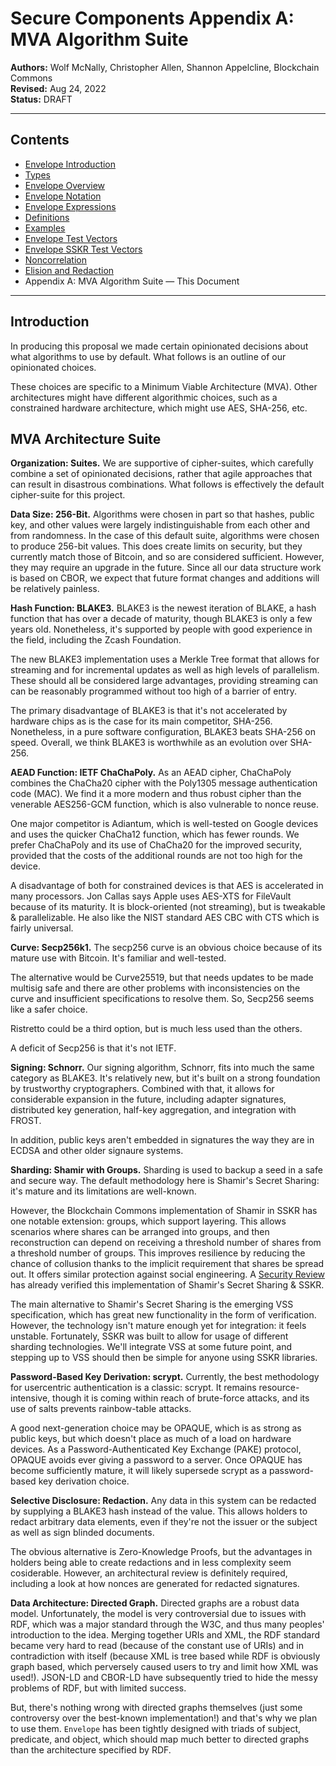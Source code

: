 # Secure Components Appendix A: MVA Algorithm Suite

**Authors:** Wolf McNally, Christopher Allen, Shannon Appelcline, Blockchain Commons</br>
**Revised:** Aug 24, 2022</br>
**Status:** DRAFT

---

## Contents

* [Envelope Introduction](0-INTRODUCTION.md)
* [Types](1-TYPES.md)
* [Envelope Overview](2-ENVELOPE.md)
* [Envelope Notation](3-ENVELOPE-NOTATION.md)
* [Envelope Expressions](4-ENVELOPE-EXPRESSIONS.md)
* [Definitions](5-DEFINITIONS.md)
* [Examples](6-EXAMPLES.md)
* [Envelope Test Vectors](7-ENVELOPE-TEST-VECTORS.md)
* [Envelope SSKR Test Vectors](8-ENVELOPE-SSKR-TEST-VECTORS.md)
* [Noncorrelation](9-NONCORRELATION.md)
* [Elision and Redaction](10-ELISION-REDACTION.md)
* Appendix A: MVA Algorithm Suite — This Document

---

## Introduction

In producing this proposal we made certain opinionated decisions about what algorithms to use by default. What follows is an outline of our opinionated choices.

These choices are specific to a Minimum Viable Architecture (MVA). Other architectures might have different algorithmic choices, such as a constrained hardware architecture, which might use AES, SHA-256, etc.

## MVA Architecture Suite

**Organization: Suites.** We are supportive of cipher-suites, which carefully combine a set of opinionated decisions, rather that agile approaches that can result in disastrous combinations. What follows is effectively the default cipher-suite for this project.

**Data Size: 256-Bit.** Algorithms were chosen in part so that hashes, public key, and other values were largely indistinguishable from each other and from randomness. In the case of this default suite, algorithms were chosen to produce 256-bit values. This does create limits on security, but they currently match those of Bitcoin, and so are considered sufficient. However, they may require an upgrade in the future. Since all our data structure work is based on CBOR, we expect that future format changes and additions will be relatively painless.

**Hash Function: BLAKE3.** BLAKE3 is the newest iteration of BLAKE, a hash function that has over a decade of maturity, though BLAKE3 is only a few years old. Nonetheless, it's supported by people with good experience in the field, including the Zcash Foundation.

The new BLAKE3 implementation uses a Merkle Tree format that allows for streaming and for incremental updates as well as high levels of parallelism. These should all be considered large advantages, providing streaming can can be reasonably programmed without too high of a barrier of entry.

The primary disadvantage of BLAKE3 is that it's not accelerated by hardware chips as is the case for its main competitor, SHA-256. Nonetheless, in a pure software configuration, BLAKE3 beats SHA-256 on speed. Overall, we think BLAKE3 is worthwhile as an evolution over SHA-256.

**AEAD Function: IETF ChaChaPoly.** As an AEAD cipher, ChaChaPoly combines the ChaCha20 cipher with the Poly1305 message authentication code (MAC). We find it a more modern and thus robust cipher than the venerable AES256-GCM function, which is also vulnerable to nonce reuse.

One major competitor is Adiantum, which is well-tested on Google devices and uses the quicker ChaCha12 function, which has fewer rounds. We prefer ChaChaPoly and its use of ChaCha20 for the improved security, provided that the costs of the additional rounds are not too high for the device.

A disadvantage of both for constrained devices is that AES is accelerated in many processors. Jon Callas says Apple uses AES-XTS for FileVault because of its maturity. It is block-oriented (not streaming), but is tweakable & parallelizable. He also like the NIST standard AES CBC with CTS which is fairly universal.

**Curve: Secp256k1.** The secp256 curve is an obvious choice because of its mature use with Bitcoin. It's familiar and well-tested.

The alternative would be Curve25519, but that needs updates to be made multisig safe and there are other problems with inconsistencies on the curve and insufficient specifications to resolve them. So, Secp256 seems like a safer choice.

Ristretto could be a third option, but is much less used than the others.

A deficit of Secp256 is that it's not IETF.

**Signing: Schnorr.** Our signing algorithm, Schnorr, fits into much the same category as BLAKE3. It's relatively new, but it's built on a strong foundation by trustworthy cryptographers. Combined with that, it allows for considerable expansion in the future, including adapter signatures, distributed key generation, half-key aggregation, and integration with FROST.

In addition, public keys aren't embedded in signatures the way they are in ECDSA and other older signaure systems.

**Sharding: Shamir with Groups.** Sharding is used to backup a seed in a safe and secure way. The default methodology here is Shamir's Secret Sharing: it's mature and its limitations are well-known.

However, the Blockchain Commons implementation of Shamir in SSKR has one notable extension: groups, which support layering. This allows scenarios where shares can be arranged into groups, and then reconstruction can depend on receiving a threshold number of shares from a threshold number of groups. This improves resilience by reducing the chance of collusion thanks to the implicit requirement that shares be spread out. It offers similar protection against social engineering. A [Security Review](https://github.com/BlockchainCommons/bc-sskr/blob/master/SECURITY-REVIEW.md) has already verified this implementation of Shamir's Secret Sharing & SSKR.

The main alternative to Shamir's Secret Sharing is the emerging VSS specification, which has great new functionality in the form of verification. However, the technology isn't mature enough yet for integration: it feels unstable. Fortunately, SSKR was built to allow for usage of different sharding technologies. We'll integrate VSS at some future point, and stepping up to VSS should then be simple for anyone using SSKR libraries.

**Password-Based Key Derivation: scrypt.** Currently, the best methodology for usercentric authentication is a classic: scrypt. It remains resource-intensive, though it is coming within reach of brute-force attacks, and its use of salts prevents rainbow-table attacks.

A good next-generation choice may be OPAQUE, which is as strong as public keys, but which doesn't place as much of a load on hardware devices. As a Password-Authenticated Key Exchange (PAKE) protocol, OPAQUE avoids ever giving a password to a server. Once OPAQUE has become sufficiently mature, it will likely supersede scrypt as a password-based key derivation choice.

**Selective Disclosure: Redaction.** Any data in this system can be redacted by supplying a BLAKE3 hash instead of the value. This allows holders to redact arbitrary data elements, even if they're not the issuer or the subject as well as sign blinded documents.

The obvious alternative is Zero-Knowledge Proofs, but the advantages in holders being able to create redactions and in less complexity seem cosiderable. However, an architectural review is definitely required, including a look at how nonces are generated for redacted signatures.

**Data Architecture: Directed Graph.** Directed graphs are a robust data model. Unfortunately, the model is very controversial due to issues with RDF, which was a major standard through the W3C, and thus many peoples' introduction to the idea. Merging together URIs and XML, the RDF standard became very hard to read (because of the constant use of URIs) and in contradiction with itself (because XML is tree based while RDF is obviously graph based, which perversely caused users to try and limit how XML was used!). JSON-LD and CBOR-LD have subsequently tried to hide the messy problems of RDF, but with limited success.

But, there's nothing wrong with directed graphs themselves (just some controversy over the best-known implementation!) and that's why we plan to use them. `Envelope` has been tightly designed with triads of subject, predicate, and object, which should map much better to directed graphs than the architecture specified by RDF.
